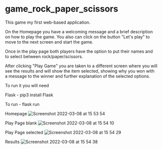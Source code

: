 # game_rock_paper_scissors 

This game my first web-based application. 

On the Homepage you have a welcoming message and a brief description on how to play the game. You also can click on the button "Let's play" to move to the next screen and start the game. 

Once in the play page both players have the option to put their names and to select between rock/paper/scissors.

After clicking "Play Game" you are taken to a different screen where you will see the results and will show the item selected, showing why you won with a message to the winner and further explanation of the selected options. 


To run it you will need

Flask -     pip3 install Flask

To run -      flask run


Homepage
![Screenshot 2022-03-08 at 15 53 54](https://user-images.githubusercontent.com/93665740/157275217-f34d1263-63a5-4ee1-b8b6-4838951fb632.png)

Play Page blank
![Screenshot 2022-03-08 at 15 54 10](https://user-images.githubusercontent.com/93665740/157275223-0a33f1ea-65da-49e8-a43f-c1f6c3b1c18e.png)

Play Page selected 
![Screenshot 2022-03-08 at 15 54 29](https://user-images.githubusercontent.com/93665740/157275231-e0704851-fd5d-4fd3-9d44-d583d76fc0dc.png)

Results
![Screenshot 2022-03-08 at 15 54 38](https://user-images.githubusercontent.com/93665740/157275238-61f96494-5ddf-400b-b48f-85e416f28c7a.png)
